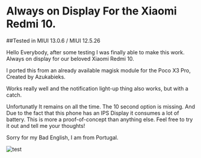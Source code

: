 # Always on Display For the Xiaomi Redmi 10.


##Tested in MIUI 13.0.6 / MIUI 12.5.26


Hello Everybody, after some testing I was finally able to make this work. Always on display for our beloved Xiaomi Redmi 10.

I ported this from an already available magisk module for the Poco X3 Pro, Created by Azukabieks.

Works really well and the notification light-up thing also works, but with a catch.

Unfortunatly It remains on all the time. The 10 second option is missing. And Due to the fact that this phone has an IPS Display it consumes a lot of battery. This is more a proof-of-concept than anything else. Feel free to try it out and tell me your thoughts!

Sorry for my Bad English, I am from Portugal.

![test]("https://github.com/PiresFrancisco/SeleneAOD/assets/135015971/ff36cad0-b0e9-477d-863b-113ea394a618")
<img src="https://github.com/PiresFrancisco/SeleneAOD/assets/135015971/ff36cad0-b0e9-477d-863b-113ea394a618" width="10">
		
	


		
	
